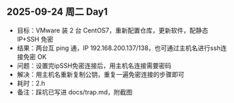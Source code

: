 ## 2025-09-24 周二  Day1
- 目标：VMware 装 2 台 CentOS7，重新配置仓库，更新软件，配静态 IP+SSH 免密
- 结果：两台互 ping 通，IP 192.168.200.137/138，也可通过主机名进行ssh连接免密 OK
- 问题：设置完ipSSH免密连接后，用主机名连接需要密码
- 解决：用主机名重新复制公钥，重复一遍免密连接的步骤即可
- 耗时：2.h
- 备注：踩坑已写进 docs/trap.md，附截图